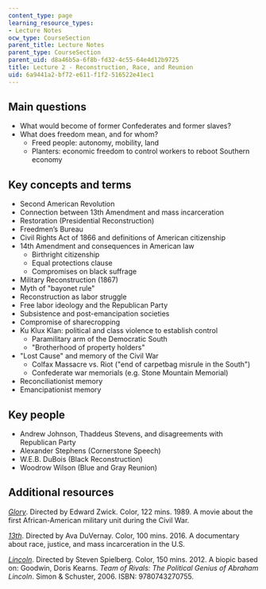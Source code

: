 ```yaml
---
content_type: page
learning_resource_types:
- Lecture Notes
ocw_type: CourseSection
parent_title: Lecture Notes
parent_type: CourseSection
parent_uid: d8a46b5a-6f8b-fd32-4c55-64e4d12b9725
title: Lecture 2 - Reconstruction, Race, and Reunion
uid: 6a9441a2-bf72-e611-f1f2-516522e41ec1
---
```


Main questions
--------------

*   What would become of former Confederates and former slaves?
*   What does freedom mean, and for whom?  
    *   Freed people: autonomy, mobility, land
    *   Planters: economic freedom to control workers to reboot Southern economy

Key concepts and terms
----------------------

*   Second American Revolution
*   Connection between 13th Amendment and mass incarceration
*   Restoration (Presidential Reconstruction)
*   Freedmen’s Bureau
*   Civil Rights Act of 1866 and definitions of American citizenship
*   14th Amendment and consequences in American law  
    *   Birthright citizenship
    *   Equal protections clause
    *   Compromises on black suffrage
*   Military Reconstruction (1867)
*   Myth of "bayonet rule"
*   Reconstruction as labor struggle
*   Free labor ideology and the Republican Party
*   Subsistence and post-emancipation societies
*   Compromise of sharecropping
*   Ku Klux Klan: political and class violence to establish control  
    *   Paramilitary arm of the Democratic South
    *   "Brotherhood of property holders"
*   "Lost Cause" and memory of the Civil War  
    *   Colfax Massacre vs. Riot ("end of carpetbag misrule in the South")
    *   Confederate war memorials (e.g. Stone Mountain Memorial)
*   Reconciliationist memory
*   Emancipationist memory

Key people
----------

*   Andrew Johnson, Thaddeus Stevens, and disagreements with Republican Party
*   Alexander Stephens (Cornerstone Speech)
*   W.E.B. DuBois (Black Reconstruction)
*   Woodrow Wilson (Blue and Gray Reunion)

Additional resources
--------------------

_[Glory](https://www.imdb.com/title/tt0097441/?ref_=fn_al_tt_1)_. Directed by Edward Zwick. Color, 122 mins. 1989. A movie about the first African-American military unit during the Civil War.

[_13th_](https://www.imdb.com/title/tt5895028/?ref_=fn_al_tt_1). Directed by Ava DuVernay. Color, 100 mins. 2016. A documentary about race, justice, and mass incarceration in the U.S.

_[Lincoln](https://www.imdb.com/title/tt0443272/?ref_=nv_sr_1)_. Directed by Steven Spielberg. Color, 150 mins. 2012. A biopic based on: Goodwin, Doris Kearns. _Team of Rivals: The Political Genius of Abraham Lincoln_. Simon & Schuster, 2006. ISBN: 9780743270755.